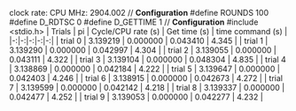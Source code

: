 clock rate:
CPU MHz:             2904.002
// **Configuration**
#define ROUNDS 100
#define D_RDTSC 0
#define D_GETTIME 1
// **Configuration**
#include <stdio.h>
| Trials | pi | Cycle/CPU rate (s) | Get time (s) | time command (s) |
|-:|-:|-:|-:|-:|
| trial 0 |  3.139219 | 0.000000 | 0.043410 | 4.345 |
| trial 1 |  3.139290 | 0.000000 | 0.042997 | 4.304 |
| trial 2 |  3.139055 | 0.000000 | 0.043111 | 4.322 |
| trial 3 |  3.139104 | 0.000000 | 0.048304 | 4.835 |
| trial 4 |  3.138869 | 0.000000 | 0.042184 | 4.222 |
| trial 5 |  3.139647 | 0.000000 | 0.042403 | 4.246 |
| trial 6 |  3.138915 | 0.000000 | 0.042673 | 4.272 |
| trial 7 |  3.139599 | 0.000000 | 0.042142 | 4.218 |
| trial 8 |  3.139337 | 0.000000 | 0.042477 | 4.252 |
| trial 9 |  3.139053 | 0.000000 | 0.042277 | 4.232 |
